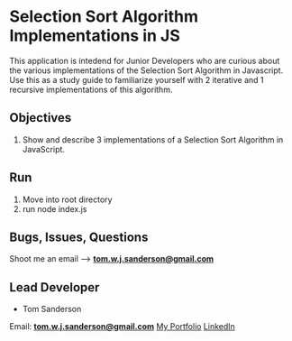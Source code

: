 # Selection Sort Algorithm Implementations in JS

This application is intedend for Junior Developers who are curious about the various implementations of the Selection Sort Algorithm in Javascript. Use this as a study guide to familiarize yourself with 2 iterative and 1 recursive implementations of this algorithm.

## Objectives

1. Show and describe 3 implementations of a Selection Sort Algorithm in JavaScript.

## Run 

1. Move into root directory
2. run node index.js


## Bugs, Issues, Questions

Shoot me an email --> **tom.w.j.sanderson@gmail.com**

## Lead Developer

- Tom Sanderson 

Email: **tom.w.j.sanderson@gmail.com**
[My Portfolio](https://portfolio-8af66.firebaseapp.com/)
[LinkedIn](https://www.linkedin.com/in/tom-sanderson-b6bb5084/)

